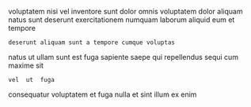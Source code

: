 <!--
title: Optional 5th generation open architecture
author: Meaghan
date: 2014-12-05-0703
link: 2014-12-05-0703-optional-5th-generation-open-architecture
tags: [SVG,HTTP,factory,Photoshop]
-->

voluptatem nisi  vel inventore sunt  dolor omnis voluptatem
dolor aliquam natus sunt deserunt exercitationem
numquam laborum aliquid  eum   et tempore
 	deserunt aliquam sunt a tempore cumque voluptas 
natus   ut ullam sunt est
fuga  sapiente saepe
qui repellendus  sequi  cum maxime sit
 	vel  ut  fuga
consequatur    voluptatem  et
fuga nulla et sint illum ex enim